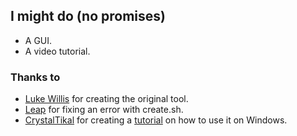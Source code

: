 ## I might do (no promises)
- A GUI.
- A video tutorial.

### Thanks to
- [Luke Willis](https://github.com/SirFluffDev) for creating the original tool.
- [Leap](https://github.com/leapbtw) for fixing an error with create.sh.
- [CrystalTikal](https://gbatemp.net/members/crystaltikal.702551/) for creating a [tutorial](https://gbatemp.net/threads/release-ps1-forwarder-creator.550175/post-10490719) on how to use it on Windows.
